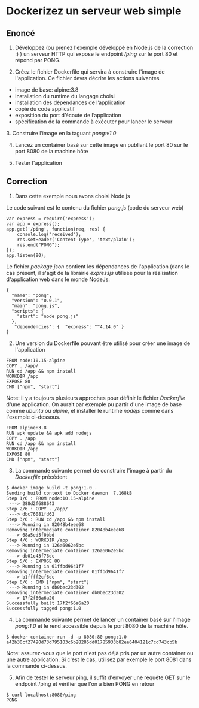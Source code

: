 # Dockerizez un serveur web simple

## Enoncé

1. Développez (ou prenez l'exemple développé en Node.js de la correction :) ) un serveur HTTP qui expose le endpoint */ping* sur le port 80 et répond par PONG.


2. Créez le fichier Dockerfile qui servira à construire l'image de l'application. Ce fichier devra décrire les actions suivantes

- image de base: alpine:3.8
- installation du runtime du langage choisi
- installation des dépendances de l’application
- copie du code applicatif
- exposition du port d’écoute de l’application
- spécification de la commande à exécuter pour lancer le serveur


3. Construire l’image en la taguant *pong:v1.0*

4. Lancez un container basé sur cette image en publiant le port 80 sur le port 8080 de la machine hôte

5. Tester l'application


## Correction

1. Dans cette exemple nous avons choisi Node.js

Le code suivant est le contenu du fichier *pong.js* (code du serveur web)

```
var express = require('express');
var app = express();
app.get('/ping', function(req, res) {
    console.log("received");
    res.setHeader('Content-Type', 'text/plain');
    res.end("PONG");
});
app.listen(80);
```

Le fichier *package.json* contient les dépendances de l'application (dans le cas présent, il s'agit de la librairie *expressjs* utilisée pour la réalisation d'application web dans le monde NodeJs.

```
{
  "name": "pong",
  "version": "0.0.1",
  "main": "pong.js",
  "scripts": {
    "start": "node pong.js"
  },
   "dependencies": {  "express": "^4.14.0" }
}
```

2. Une version du Dockerfile pouvant être utilisé pour créer une image de l'application

```
FROM node:10.15-alpine
COPY . /app/
RUN cd /app && npm install
WORKDIR /app
EXPOSE 80
CMD ["npm", "start"]
```

Note: il y a toujours plusieurs approches pour définir le fichier *Dockerfile* d'une application. On aurait par exemple pu partir d'une image de base comme *ubuntu* ou *alpine*, et installer le runtime *nodejs* comme dans l'exemple ci-dessous.

```
FROM alpine:3.8
RUN apk update && apk add nodejs
COPY . /app
RUN cd /app && npm install
WORKDIR /app
EXPOSE 80
CMD ["npm", "start"]
```

3. La commande suivante permet de construire l'image à partir du *Dockerfile* précédent

```
$ docker image build -t pong:1.0 .
Sending build context to Docker daemon  7.168kB
Step 1/6 : FROM node:10.15-alpine
 ---> 288d2f688643
Step 2/6 : COPY . /app/
 ---> dbc76081fd62
Step 3/6 : RUN cd /app && npm install
 ---> Running in 82048b4eee68
Removing intermediate container 82048b4eee68
 ---> 68a5ed5f0bbd
Step 4/6 : WORKDIR /app
 ---> Running in 126a6062e5bc
Removing intermediate container 126a6062e5bc
 ---> db01c43f76dc
Step 5/6 : EXPOSE 80
 ---> Running in 01ffbd9641f7
Removing intermediate container 01ffbd9641f7
 ---> b1ffff2cf6dc
Step 6/6 : CMD ["npm", "start"]
 ---> Running in db0bec23d302
Removing intermediate container db0bec23d302
 ---> 17f2f66a6a20
Successfully built 17f2f66a6a20
Successfully tagged pong:1.0
```

4. La commande suivante permet de lancer un container basé sur l'image *pong:1.0* et le rend accessible depuis le port 8080 de la machine hôte.

```
$ docker container run -d -p 8080:80 pong:1.0
a42b30cf27490d73d795103c6b28285dd01785933b82ee6404121c7cd743cb5b
```

Note: assurez-vous que le port n'est pas déjà pris par un autre container ou une autre application. Si c'est le cas, utilisez par exemple le port 8081 dans la commande ci-dessus.

5. Afin de tester le serveur ping, il suffit d'envoyer une requête GET sur le endpoint /ping et vérifier que l'on a bien PONG en retour

```
$ curl localhost:8080/ping
PONG
```
